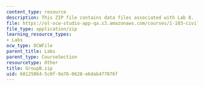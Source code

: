 ```yaml
---
content_type: resource
description: This ZIP file contains data files associated with Lab 8.
file: https://ol-ocw-studio-app-qa.s3.amazonaws.com/courses/1-103-civil-engineering-materials-laboratory-spring-2004/601250645c0f9a768628e6dab477076f_GroupB.zip
file_type: application/zip
learning_resource_types:
- Labs
ocw_type: OCWFile
parent_title: Labs
parent_type: CourseSection
resourcetype: Other
title: GroupB.zip
uid: 60125064-5c0f-9a76-8628-e6dab477076f
---
```

